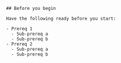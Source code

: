 <!-- Use this component for prereq boxes. -->

<div markdown="1" class="prereqs">

    ## Before you begin 
    
    Have the following ready before you start: 
    
    - Prereq 1 
      - Sub-prereq a 
      - Sub-prereq b 
    - Prereq 2 
      - Sub-prereq a 
      - Sub-prereq b

</div>